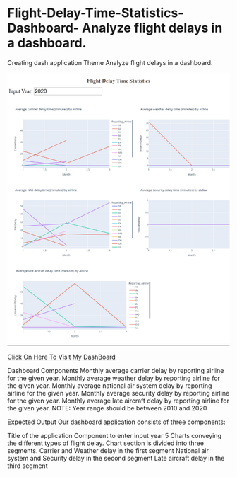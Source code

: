 # Flight-Delay-Time-Statistics-Dashboard- Analyze flight delays in a dashboard.

Creating dash application
Theme
Analyze flight delays in a dashboard.

<p align="center">
<img src="https://github.com/kedibeki/Flight-Delay-Time-Statistics-Dashboard/blob/main/Flight%20Delay%20Time%20Statistics%20Dashboard.jpg" alt=""/>
</p>

[Click On Here To Visit My DashBoard](https://kedirnasir10-8050.theiadocker-2-labs-prod-theiak8s-4-tor01.proxy.cognitiveclass.ai)

Dashboard Components
Monthly average carrier delay by reporting airline for the given year.
Monthly average weather delay by reporting airline for the given year.
Monthly average national air system delay by reporting airline for the given year.
Monthly average security delay by reporting airline for the given year.
Monthly average late aircraft delay by reporting airline for the given year.
NOTE: Year range should be between 2010 and 2020

Expected Output
Our dashboard application consists of three components:

Title of the application
Component to enter input year
5 Charts conveying the different types of flight delay. Chart section is divided into three segments.
Carrier and Weather delay in the first segment
National air system and Security delay in the second segment
Late aircraft delay in the third segment

